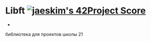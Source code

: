 # Libft [![jaeskim's 42Project Score](https://badge42.herokuapp.com/api/project/hmeriann/Libft)](https://github.com/JaeSeoKim/badge42)
- 
библиотека для проектов школы 21

